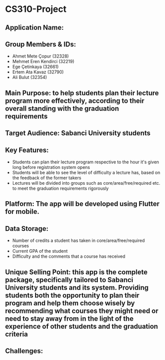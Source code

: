 # CS310-Project

## Application Name: 

## Group Members & IDs:
- Ahmet Mete Çopur (32328)
- Mehmet Eren Kendirci (32219)
- Ege Çetinkaya (32661)
- Ertem Ata Kavaz (32790)
- Ali Bulut (32354)

## Main Purpose: to help students plan their lecture program more effectively, according to their overall standing with the graduation requirements 
## Target Audience: Sabanci University students
## Key Features: 
- Students can plan their lecture program respective to the hour it's given long before registration system opens
- Students will be able to see the level of difficulty a lecture has, based on the feedback of the former takers
- Lectures will be divided into groups such as core/area/free/required etc. to meet the graduation requirements rigorously
## Platform: The app will be developed using Flutter for mobile.
## Data Storage: 
- Number of credits a student has taken in core/area/free/required courses
- Current GPA of the student
- Difficulty and the comments that a course has received
## Unique Selling Point: this app is the complete package, specifically tailored to Sabanci University students and its system. Providing students both the opportunity to plan their program and help them choose wisely by recommending what courses they might need or need to stay away from in the light of the experience of other students and the graduation criteria
## Challenges: 
